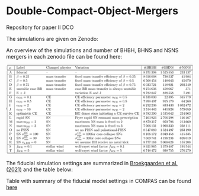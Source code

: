 # Double-Compact-Object-Mergers
Repository for paper II DCO





The simulations are given on Zenodo: 


An overview of the simulations and number of BHBH, BHNS and NSNS mergers in each zenodo file can be found here:

![alt text](https://github.com/FloorBroekgaarden/Double-Compact-Object-Mergers/blob/main/otherFiles/DCO_table_detailed.png?raw=true)

The fiducial simulation settings are summarized in [Broekgaarden et al. (2021)](https://ui.adsabs.harvard.edu/abs/2021arXiv210302608B/abstract) and the table below: 


Table with summary of the fiducial model settings in COMPAS can be found [here](https://github.com/FloorBroekgaarden/Double-Compact-Object-Mergers/blob/main/otherFiles/Table_with_detailed_binary__population_synthesis_simulation_settings.pdf)




